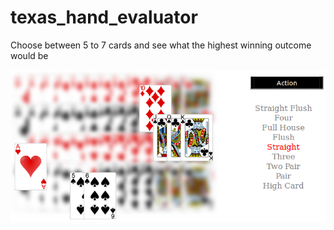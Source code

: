 # texas_hand_evaluator
Choose between 5 to 7 cards and see what the highest winning outcome would be

![screenshot](https://github.com/sinaza/texas_hand_evaluator/blob/master/images/screenshot.png)
